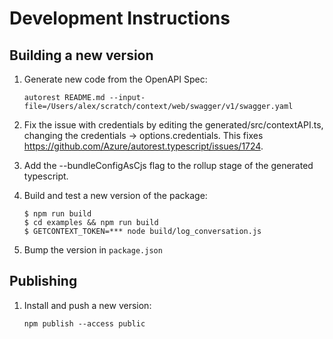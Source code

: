 # Development Instructions

## Building a new version

1. Generate new code from the OpenAPI Spec:

   ```
   autorest README.md --input-file=/Users/alex/scratch/context/web/swagger/v1/swagger.yaml
   ```

2. Fix the issue with credentials by editing the generated/src/contextAPI.ts, changing the credentials -> options.credentials. This fixes https://github.com/Azure/autorest.typescript/issues/1724.

3. Add the --bundleConfigAsCjs flag to the rollup stage of the generated typescript.

4. Build and test a new version of the package:
   
   ```
   $ npm run build
   $ cd examples && npm run build
   $ GETCONTEXT_TOKEN=*** node build/log_conversation.js
   ```

5. Bump the version in `package.json`

## Publishing

1. Install and push a new version:

   ```
   npm publish --access public
   ```
